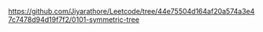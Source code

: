 https://github.com/Jiyarathore/Leetcode/tree/44e75504d164af20a574a3e47c7478d94d19f7f2/0101-symmetric-tree
